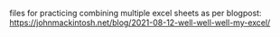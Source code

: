 files for practicing combining multiple excel sheets as per blogpost:
https://johnmackintosh.net/blog/2021-08-12-well-well-well-my-excel/
